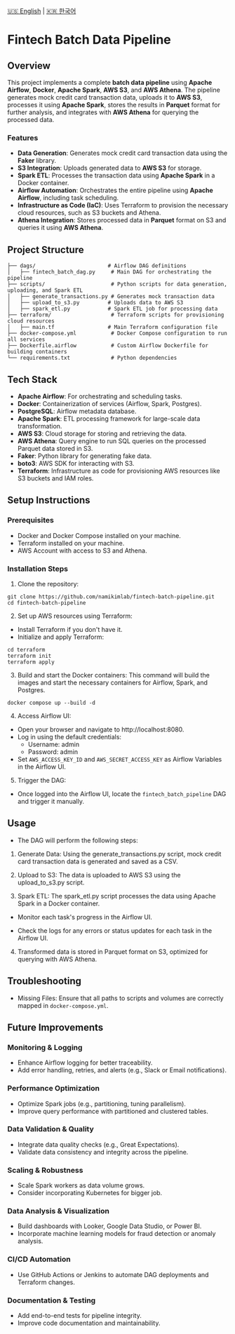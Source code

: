 [🇺🇸 English](./README.md) | [🇰🇷 한국어](./README.ko.md)

# Fintech Batch Data Pipeline

## Overview
This project implements a complete **batch data pipeline** using **Apache Airflow**, **Docker**, **Apache Spark**, **AWS S3**, and **AWS Athena**. The pipeline generates mock credit card transaction data, uploads it to **AWS S3**, processes it using **Apache Spark**, stores the results in **Parquet** format for further analysis, and integrates with **AWS Athena** for querying the processed data.

### Features
- **Data Generation**: Generates mock credit card transaction data using the **Faker** library.
- **S3 Integration**: Uploads generated data to **AWS S3** for storage.
- **Spark ETL**: Processes the transaction data using **Apache Spark** in a Docker container.
- **Airflow Automation**: Orchestrates the entire pipeline using **Apache Airflow**, including task scheduling.
- **Infrastructure as Code (IaC)**: Uses Terraform to provision the necessary cloud resources, such as S3 buckets and Athena. 
- **Athena Integration**: Stores processed data in **Parquet** format on S3 and queries it using **AWS Athena**.



## Project Structure

```plaintext
├── dags/                       # Airflow DAG definitions
│   ├── fintech_batch_dag.py     # Main DAG for orchestrating the pipeline
├── scripts/                     # Python scripts for data generation, uploading, and Spark ETL
│   ├── generate_transactions.py # Generates mock transaction data
│   ├── upload_to_s3.py         # Uploads data to AWS S3
│   ├── spark_etl.py            # Spark ETL job for processing data
├── terraform/                   # Terraform scripts for provisioning cloud resources
│   ├── main.tf                 # Main Terraform configuration file
├── docker-compose.yml           # Docker Compose configuration to run all services
├── Dockerfile.airflow           # Custom Airflow Dockerfile for building containers
└── requirements.txt             # Python dependencies
```

## Tech Stack
- **Apache Airflow**: For orchestrating and scheduling tasks.
- **Docker**: Containerization of services (Airflow, Spark, Postgres).
- **PostgreSQL**: Airflow metadata database.
- **Apache Spark**: ETL processing framework for large-scale data transformation.
- **AWS S3**: Cloud storage for storing and retrieving the data.
- **AWS Athena**: Query engine to run SQL queries on the processed Parquet data stored in S3.
- **Faker**: Python library for generating fake data.
- **boto3**: AWS SDK for interacting with S3.
- **Terraform**: Infrastructure as code for provisioning AWS resources like S3 buckets and IAM roles.

## Setup Instructions
### Prerequisites
- Docker and Docker Compose installed on your machine.
- Terraform installed on your machine.
- AWS Account with access to S3 and Athena.

### Installation Steps
1. Clone the repository:
```
git clone https://github.com/namikimlab/fintech-batch-pipeline.git
cd fintech-batch-pipeline
```

2. Set up AWS resources using Terraform:
- Install Terraform if you don't have it.
- Initialize and apply Terraform:
```
cd terraform
terraform init
terraform apply
```

3. Build and start the Docker containers: This command will build the images and start the necessary containers for Airflow, Spark, and Postgres.
```
docker compose up --build -d
```

4. Access Airflow UI:

- Open your browser and navigate to http://localhost:8080.
- Log in using the default credentials:
    - Username: admin
    - Password: admin
- Set `AWS_ACCESS_KEY_ID` and `AWS_SECRET_ACCESS_KEY` as Airflow Variables in the Airflow UI.

5. Trigger the DAG:
- Once logged into the Airflow UI, locate the `fintech_batch_pipeline` DAG and trigger it manually.


## Usage
- The DAG will perform the following steps:

1. Generate Data: Using the generate_transactions.py script, mock credit card transaction data is generated and saved as a CSV.

2. Upload to S3: The data is uploaded to AWS S3 using the upload_to_s3.py script.

3. Spark ETL: The spark_etl.py script processes the data using Apache Spark in a Docker container.

- Monitor each task's progress in the Airflow UI.

- Check the logs for any errors or status updates for each task in the Airflow UI.

4. Transformed data is stored in Parquet format on S3, optimized for querying with AWS Athena.


## Troubleshooting
* Missing Files: Ensure that all paths to scripts and volumes are correctly mapped in `docker-compose.yml`.


## Future Improvements
### Monitoring & Logging
- Enhance Airflow logging for better traceability.
- Add error handling, retries, and alerts (e.g., Slack or Email notifications).
### Performance Optimization
- Optimize Spark jobs (e.g., partitioning, tuning parallelism).
- Improve query performance with partitioned and clustered tables.
### Data Validation & Quality
- Integrate data quality checks (e.g., Great Expectations).
- Validate data consistency and integrity across the pipeline.
### Scaling & Robustness
- Scale Spark workers as data volume grows.
- Consider incorporating Kubernetes for bigger job. 
### Data Analysis & Visualization
- Build dashboards with Looker, Google Data Studio, or Power BI.
- Incorporate machine learning models for fraud detection or anomaly analysis.
### CI/CD Automation
- Use GitHub Actions or Jenkins to automate DAG deployments and Terraform changes.
### Documentation & Testing
- Add end-to-end tests for pipeline integrity.
- Improve code documentation and maintainability.
